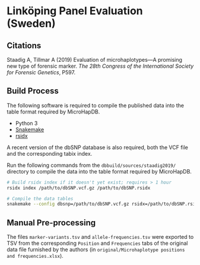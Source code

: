 # Linköping Panel Evaluation (Sweden)

## Citations

Staadig A, Tillmar A (2019) Evaluation of microhaplotypes—A promising new type of forensic marker. *The 28th Congress of the International Society for Forensic Genetics*, P597.

## Build Process

The following software is required to compile the published data into the table format required by MicroHapDB.

- Python 3
- [Snakemake][]
- [rsidx][]

A recent version of the dbSNP database is also required, both the VCF file and the corresponding tabix index.

Run the following commands from the `dbbuild/sources/staadig2019/` directory to compile the data into the table format required by MicroHapDB.

```bash
# Build rsidx index if it doesn't yet exist; requires > 1 hour
rsidx index /path/to/dbSNP.vcf.gz /path/to/dbSNP.rsidx

# Compile the data tables
snakemake --config dbsnp=/path/to/dbSNP.vcf.gz rsidx=/path/to/dbSNP.rsidx -p all
```

## Manual Pre-processing

The files `marker-variants.tsv` and `allele-frequencies.tsv` were exported to TSV from the corresponding `Position` and `Frequencies` tabs of the original data file furnished by the authors (in `original/Microhaplotype positions and frequencies.xlsx`).


[Snakemake]: https://snakemake.readthedocs.io/en/stable/
[rsidx]: https://github.com/bioforensics/rsidx
